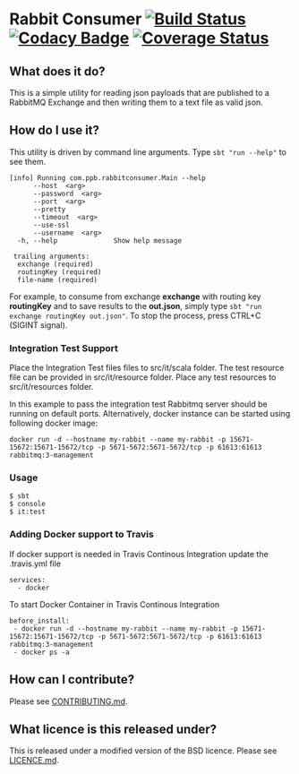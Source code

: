 # Rabbit Consumer [![Build Status](https://travis-ci.org/PaddyPowerBetfair/RabbitConsumer.svg?branch=master)](https://travis-ci.org/PaddyPowerBetfair/RabbitConsumer) [![Codacy Badge](https://api.codacy.com/project/badge/Grade/ba7973a539c94e36bbd39e8f88f3573d)](https://www.codacy.com/app/rodoherty1/RabbitConsumer?utm_source=github.com&amp;utm_medium=referral&amp;utm_content=PaddyPowerBetfair/RabbitConsumer&amp;utm_campaign=Badge_Grade) [![Coverage Status](https://coveralls.io/repos/github/PaddyPowerBetfair/RabbitConsumer/badge.svg?branch=master)](https://coveralls.io/github/PaddyPowerBetfair/RabbitConsumer?branch=master)

## What does it do?
This is a simple utility for reading json payloads that are published to a RabbitMQ Exchange and then writing them to a text file as valid json.

## How do I use it?
This utility is driven by command line arguments. Type `sbt "run --help"` to see them.
```
[info] Running com.ppb.rabbitconsumer.Main --help
      --host  <arg>
      --password  <arg>
      --port  <arg>
      --pretty
      --timeout  <arg>
      --use-ssl
      --username  <arg>
  -h, --help              Show help message

 trailing arguments:
  exchange (required)
  routingKey (required)
  file-name (required)
```

For example, to consume from exchange **exchange** with routing key **routingKey** and to save results to the **out.json**, simply type `sbt "run exchange routingKey out.json"`. To stop the process, press CTRL+C (SIGINT signal). 


### Integration Test Support

Place the Integration Test files files to src/it/scala folder. 
The test resource file can be provided in src/it/resource folder.
Place any test resources to src/it/resources folder.

In this example to pass the integration test Rabbitmq server should be running on default ports. 
Alternatively, docker instance can be started using following docker image:
```
docker run -d --hostname my-rabbit --name my-rabbit -p 15671-15672:15671-15672/tcp -p 5671-5672:5671-5672/tcp -p 61613:61613 rabbitmq:3-management
```
### Usage
```
$ sbt
$ console
$ it:test
```
### Adding Docker support to Travis

If docker support is needed in Travis Continous Integration update the .travis.yml file
```
services:
  - docker
 ```
 To start Docker Container in Travis Continous Integration 
 ```
 before_install:
  - docker run -d --hostname my-rabbit --name my-rabbit -p 15671-15672:15671-15672/tcp -p 5671-5672:5671-5672/tcp -p 61613:61613 rabbitmq:3-management
  - docker ps -a
 ```
  

## How can I contribute?
Please see [CONTRIBUTING.md](https://github.com/PaddyPowerBetfair/RabbitConsumer/blob/master/CONTRIBUTING.md).

## What licence is this released under?
This is released under a modified version of the BSD licence.
Please see [LICENCE.md](https://github.com/PaddyPowerBetfair/RabbitConsumer/blob/master/LICENCE.md).
